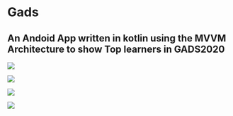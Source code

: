 # Gads
## An Andoid App written in kotlin using the MVVM Architecture to show Top learners in GADS2020

![](https://user-images.githubusercontent.com/39338964/92952929-b3db1400-f458-11ea-9cd3-cdc68480e5b6.png)

![](https://user-images.githubusercontent.com/39338964/92952645-3d3e1680-f458-11ea-95d1-820dc8c21b76.png)

![](https://user-images.githubusercontent.com/39338964/92952651-3f07da00-f458-11ea-8b70-f77e23afef38.png)

![](https://user-images.githubusercontent.com/39338964/92952657-416a3400-f458-11ea-959e-55ef7edd39bc.png)
